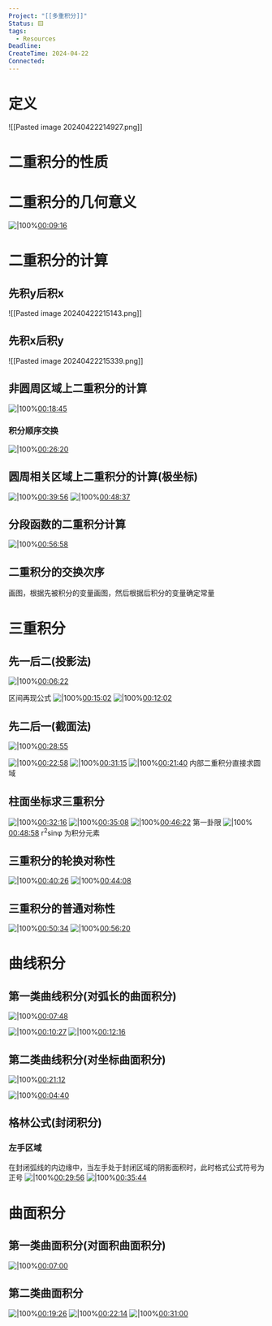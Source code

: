 ```yaml
---
Project: "[[多重积分]]"
Status: 🟨
tags:
  - Resources
Deadline: 
CreateTime: 2024-04-22
Connected: 
---
```

# 定义
![[Pasted image 20240422214927.png]]

# 二重积分的性质
# 二重积分的几何意义
![|100%](ziyunote-20240429_213238.jpg)[00:09:16](ziyunote://play?path=https%3A%2F%2Fwww.bilibili.com%2Fvideo%2FBV1Df4y1S7dS%2F%3Fspm_id_from%3D333.337.search-card.all.click%26vd_source%3D8b450300cfa6415cb0312754cf65ba30&time=00:09:16)
# 二重积分的计算
## 先积y后积x
![[Pasted image 20240422215143.png]]
## 先积x后积y

![[Pasted image 20240422215339.png]]

## 非圆周区域上二重积分的计算
![|100%](ziyunote-20240429_210916.jpg)[00:18:45](ziyunote://play?path=https%3A%2F%2Fwww.bilibili.com%2Fvideo%2FBV1Hu411s7J1%3Fp%3D3%26vd_source%3D8b450300cfa6415cb0312754cf65ba30&time=00:18:45)

### 积分顺序交换
![|100%](ziyunote-20240429_211225.jpg)[00:26:20](ziyunote://play?path=https%3A%2F%2Fwww.bilibili.com%2Fvideo%2FBV1Hu411s7J1%3Fp%3D3%26vd_source%3D8b450300cfa6415cb0312754cf65ba30&time=00:26:20)

## 圆周相关区域上二重积分的计算(极坐标)

![|100%](ziyunote-20240429_211528.jpg)[00:39:56](ziyunote://play?path=https%3A%2F%2Fwww.bilibili.com%2Fvideo%2FBV1Hu411s7J1%3Fp%3D3%26vd_source%3D8b450300cfa6415cb0312754cf65ba30&time=00:39:56)
![|100%](ziyunote-20240429_212002.jpg)[00:48:37](ziyunote://play?path=https%3A%2F%2Fwww.bilibili.com%2Fvideo%2FBV1Hu411s7J1%3Fp%3D3%26vd_source%3D8b450300cfa6415cb0312754cf65ba30&time=00:48:37)

## 分段函数的二重积分计算
![|100%](ziyunote-20240429_212414.jpg)[00:56:58](ziyunote://play?path=https%3A%2F%2Fwww.bilibili.com%2Fvideo%2FBV1Hu411s7J1%3Fp%3D3%26vd_source%3D8b450300cfa6415cb0312754cf65ba30&time=00:56:58)

## 二重积分的交换次序
画图，根据先被积分的变量画图，然后根据后积分的变量确定常量
# 三重积分
## 先一后二(投影法)
![|100%](ziyunote-20240508_201359.jpg)[00:06:22](ziyunote://play?path=https%3A%2F%2Fwww.bilibili.com%2Fvideo%2FBV12m41117if%2F%3Fvd_source%3D8b450300cfa6415cb0312754cf65ba30&time=00:06:22)

区间再现公式
![|100%](ziyunote-20240508_203632.jpg)[00:15:02](ziyunote://play?path=https%3A%2F%2Fwww.bilibili.com%2Fvideo%2FBV12m41117if%2F%3Fvd_source%3D8b450300cfa6415cb0312754cf65ba30&time=00:15:02)
![|100%](ziyunote-20240429_214138.jpg)[00:12:02](ziyunote://play?path=https%3A%2F%2Fwww.bilibili.com%2Fvideo%2FBV1Hu411s7J1%3Fp%3D4%26vd_source%3D8b450300cfa6415cb0312754cf65ba30&time=00:12:02)
## 先二后一(截面法)
![|100%](ziyunote-20240508_205543.jpg)[00:28:55](ziyunote://play?path=https%3A%2F%2Fwww.bilibili.com%2Fvideo%2FBV12m41117if%2F%3Fvd_source%3D8b450300cfa6415cb0312754cf65ba30&time=00:28:55)

![|100%](ziyunote-20240503_104912.jpg)[00:22:58](ziyunote://play?path=https%3A%2F%2Fwww.bilibili.com%2Fvideo%2FBV1Hu411s7J1%3Fp%3D4%26vd_source%3D8b450300cfa6415cb0312754cf65ba30&time=00:22:58)
![|100%](ziyunote-20240508_210328.jpg)[00:31:15](ziyunote://play?path=https%3A%2F%2Fwww.bilibili.com%2Fvideo%2FBV12m41117if%2F%3Fvd_source%3D8b450300cfa6415cb0312754cf65ba30&time=00:31:15)
![|100%](ziyunote-20240508_204627.jpg)[00:21:40](ziyunote://play?path=https%3A%2F%2Fwww.bilibili.com%2Fvideo%2FBV12m41117if%2F%3Fvd_source%3D8b450300cfa6415cb0312754cf65ba30&time=00:21:40)
内部二重积分直接求圆域
## 柱面坐标求三重积分
![|100%](ziyunote-20240503_105516.jpg)[00:32:16](ziyunote://play?path=https%3A%2F%2Fwww.bilibili.com%2Fvideo%2FBV1Hu411s7J1%3Fp%3D4%26vd_source%3D8b450300cfa6415cb0312754cf65ba30&time=00:32:16)
![|100%](ziyunote-20240503_110040.jpg)[00:35:08](ziyunote://play?path=https%3A%2F%2Fwww.bilibili.com%2Fvideo%2FBV1Hu411s7J1%3Fp%3D4%26vd_source%3D8b450300cfa6415cb0312754cf65ba30&time=00:35:08)
![|100%](ziyunote-20240503_110729.jpg)[00:46:22](ziyunote://play?path=https%3A%2F%2Fwww.bilibili.com%2Fvideo%2FBV1Hu411s7J1%3Fp%3D4%26vd_source%3D8b450300cfa6415cb0312754cf65ba30&time=00:46:22)
第一卦限
![|100%](ziyunote-20240503_110854.jpg)[00:48:58](ziyunote://play?path=https%3A%2F%2Fwww.bilibili.com%2Fvideo%2FBV1Hu411s7J1%3Fp%3D4%26vd_source%3D8b450300cfa6415cb0312754cf65ba30&time=00:48:58)
r<sup>2</sup>sinφ 为积分元素

## 三重积分的轮换对称性
![|100%](ziyunote-20240508_210818.jpg)[00:40:26](ziyunote://play?path=https%3A%2F%2Fwww.bilibili.com%2Fvideo%2FBV12m41117if%2F%3Fvd_source%3D8b450300cfa6415cb0312754cf65ba30&time=00:40:26)
![|100%](ziyunote-20240508_211253.jpg)[00:44:08](ziyunote://play?path=https%3A%2F%2Fwww.bilibili.com%2Fvideo%2FBV12m41117if%2F%3Fvd_source%3D8b450300cfa6415cb0312754cf65ba30&time=00:44:08)

## 三重积分的普通对称性
![|100%](ziyunote-20240508_214407.jpg)[00:50:34](ziyunote://play?path=https%3A%2F%2Fwww.bilibili.com%2Fvideo%2FBV12m41117if%2F%3Fvd_source%3D8b450300cfa6415cb0312754cf65ba30&time=00:50:34)
![|100%](ziyunote-20240508_214524.jpg)[00:56:20](ziyunote://play?path=https%3A%2F%2Fwww.bilibili.com%2Fvideo%2FBV12m41117if%2F%3Fvd_source%3D8b450300cfa6415cb0312754cf65ba30&time=00:56:20)
# 曲线积分

## 第一类曲线积分(对弧长的曲面积分)
![|100%](ziyunote-20240503_112612.jpg)[00:07:48](ziyunote://play?path=https%3A%2F%2Fwww.bilibili.com%2Fvideo%2FBV1Hu411s7J1%3Fp%3D5%26vd_source%3D8b450300cfa6415cb0312754cf65ba30&time=00:07:48)

![|100%](ziyunote-20240503_112909.jpg)[00:10:27](ziyunote://play?path=https%3A%2F%2Fwww.bilibili.com%2Fvideo%2FBV1Hu411s7J1%3Fp%3D5%26vd_source%3D8b450300cfa6415cb0312754cf65ba30&time=00:10:27)
![|100%](ziyunote-20240503_123201.jpg)[00:12:16](ziyunote://play?path=https%3A%2F%2Fwww.bilibili.com%2Fvideo%2FBV1Hu411s7J1%3Fp%3D5%26vd_source%3D8b450300cfa6415cb0312754cf65ba30&time=00:12:16)
## 第二类曲线积分(对坐标曲面积分)
![|100%](ziyunote-20240504_195710.jpg)[00:21:12](ziyunote://play?path=https%3A%2F%2Fwww.bilibili.com%2Fvideo%2FBV1Hu411s7J1%2F%3Fp%3D5%26vd_source%3D8b450300cfa6415cb0312754cf65ba30&time=00:21:12)

![|100%](ziyunote-20240514_200909.jpg)[00:04:40](ziyunote://play?path=https%3A%2F%2Fwww.bilibili.com%2Fvideo%2FBV1RK411V7iS%2F%3Fspm_id_from%3D333.788%26vd_source%3D8b450300cfa6415cb0312754cf65ba30&time=00:04:40)

## 格林公式(封闭积分)
### 左手区域
在封闭弧线的内边缘中，当左手处于封闭区域的阴影面积时，此时格式公式符号为正号
![|100%](ziyunote-20240504_200443.jpg)[00:29:56](ziyunote://play?path=https%3A%2F%2Fwww.bilibili.com%2Fvideo%2FBV1Hu411s7J1%2F%3Fp%3D5%26vd_source%3D8b450300cfa6415cb0312754cf65ba30&time=00:29:56)
![|100%](ziyunote-20240504_200938.jpg)[00:35:44](ziyunote://play?path=https%3A%2F%2Fwww.bilibili.com%2Fvideo%2FBV1Hu411s7J1%3Fp%3D5%26vd_source%3D8b450300cfa6415cb0312754cf65ba30&time=00:35:44)

# 曲面积分
## 第一类曲面积分(对面积曲面积分)
![|100%](ziyunote-20240508_200338.jpg)[00:07:00](ziyunote://play?path=https%3A%2F%2Fwww.bilibili.com%2Fvideo%2FBV1Hu411s7J1%2F%3Fp%3D6%26vd_source%3D8b450300cfa6415cb0312754cf65ba30&time=00:07:00)

## 第二类曲面积分
![|100%](ziyunote-20240513_210746.jpg)[00:19:26](ziyunote://play?path=https%3A%2F%2Fwww.bilibili.com%2Fvideo%2FBV1Hu411s7J1%3Fp%3D6%26vd_source%3D8b450300cfa6415cb0312754cf65ba30&time=00:19:26)
![|100%](ziyunote-20240513_211047.jpg)[00:22:14](ziyunote://play?path=https%3A%2F%2Fwww.bilibili.com%2Fvideo%2FBV1Hu411s7J1%3Fp%3D6%26vd_source%3D8b450300cfa6415cb0312754cf65ba30&time=00:22:14)
![|100%](ziyunote-20240513_211237.jpg)[00:31:00](ziyunote://play?path=https%3A%2F%2Fwww.bilibili.com%2Fvideo%2FBV1Hu411s7J1%3Fp%3D6%26vd_source%3D8b450300cfa6415cb0312754cf65ba30&time=00:31:00)